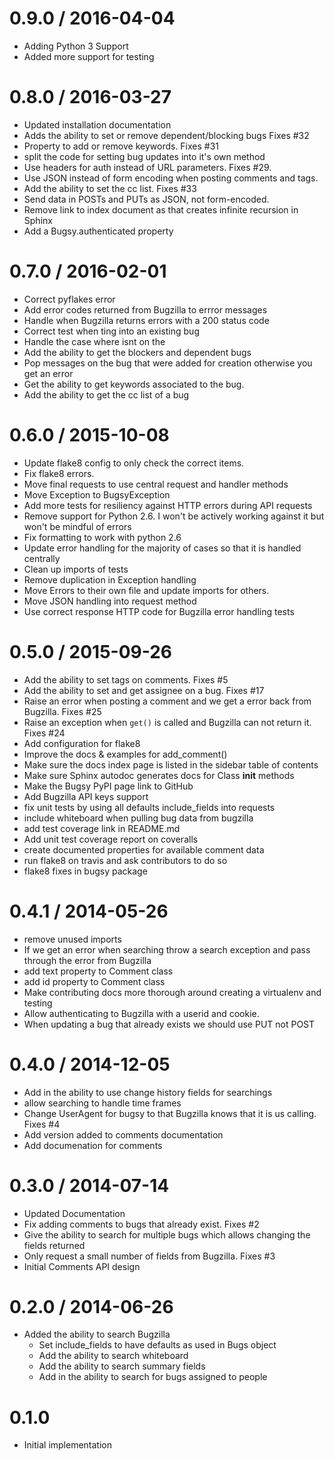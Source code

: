 
0.9.0 / 2016-04-04
==================

* Adding Python 3 Support
* Added more support for testing

0.8.0 / 2016-03-27
==================

  * Updated installation documentation
  * Adds the ability to set or remove dependent/blocking bugs Fixes #32
  * Property to add or remove keywords. Fixes #31
  * split the code for setting bug updates into it's own method
  * Use headers for auth instead of URL parameters. Fixes #29.
  * Use JSON instead of form encoding when posting comments and tags.
  * Add the ability to set the cc list. Fixes #33
  * Send data in POSTs and PUTs as JSON, not form-encoded.
  * Remove link to index document as that creates infinite recursion in Sphinx
  * Add a Bugsy.authenticated property

0.7.0 / 2016-02-01
==================

  * Correct pyflakes error
  * Add error codes returned from Bugzilla to errror messages
  * Handle when Bugzilla returns errors with a 200 status code
  * Correct test when ting into an existing bug
  * Handle the case where  isnt on the
  * Add the ability to get the blockers and dependent bugs
  * Pop messages on the bug that were added for creation otherwise you get an error
  * Get the ability to get keywords associated to the bug.
  * Add the ability to get the cc list of a bug

0.6.0 / 2015-10-08
==================

  * Update flake8 config to only check the correct items.
  * Fix flake8 errors.
  * Move final requests to use central request and handler methods
  * Move Exception to BugsyException
  * Add more tests for resiliency against HTTP errors during API requests
  * Remove support for Python 2.6. I won't be actively working against it but won't be mindful of errors
  * Fix formatting to work with python 2.6
  * Update error handling for the majority of cases so that it is handled centrally
  * Clean up imports of tests
  * Remove duplication in Exception handling
  * Move Errors to their own file and update imports for others.
  * Move JSON handling into request method
  * Use correct response HTTP code for Bugzilla error handling tests

0.5.0 / 2015-09-26
==================

  * Add the ability to set tags on comments. Fixes #5
  * Add the ability to set and get assignee on a bug. Fixes #17
  * Raise an error when posting a comment and we get a error back from Bugzilla. Fixes #25
  * Raise an exception when `get()` is called and Bugzilla can not return it. Fixes #24
  * Add configuration for flake8
  * Improve the docs & examples for add_comment()
  * Make sure the docs index page is listed in the sidebar table of contents
  * Make sure Sphinx autodoc generates docs for Class __init__ methods
  * Make the Bugsy PyPI page link to GitHub
  * Add Bugzilla API keys support
  * fix unit tests by using all defaults include_fields into requests
  * include whiteboard when pulling bug data from bugzilla
  * add test coverage link in README.md
  * Add unit test coverage report on coveralls
  * create documented properties for available comment data
  * run flake8 on travis and ask contributors to do so
  * flake8 fixes in bugsy package

0.4.1 / 2014-05-26
==================

 * remove unused imports
 * If we get an error when searching throw a search exception and pass through the error from Bugzilla
 * add text property to Comment class
 * add id property to Comment class
 * Make contributing docs more thorough around creating a virtualenv and testing
 * Allow authenticating to Bugzilla with a userid and cookie.
 * When updating a bug that already exists we should use PUT not POST

0.4.0 / 2014-12-05
==================

 * Add in the ability to use change history fields for searchings
 * allow searching to handle time frames
 * Change UserAgent for bugsy to that Bugzilla knows that it is us calling. Fixes #4
 * Add version added to comments documentation
 * Add documenation for comments

0.3.0 / 2014-07-14
==================

 * Updated Documentation
 * Fix adding comments to bugs that already exist. Fixes #2
 * Give the ability to search for multiple bugs which allows changing the fields returned
 * Only request a small number of fields from Bugzilla. Fixes #3
 * Initial Comments API design

0.2.0 / 2014-06-26
==================

 * Added the ability to search Bugzilla
    * Set include_fields to have defaults as used in Bugs object
    * Add the ability to search whiteboard
    * Add the ability to search summary fields
    * Add in the ability to search for bugs assigned to people

0.1.0
==============================

 * Initial implementation
